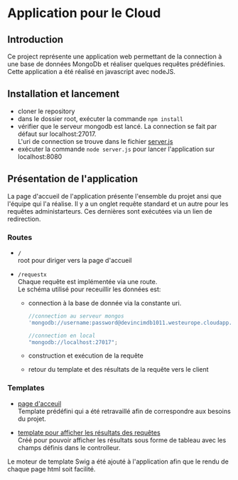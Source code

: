 # Application pour le Cloud

## Introduction

Ce project représente une application web permettant de la connection à une base de données MongoDb et réaliser quelques requêtes prédéfinies.
Cette application a été réalisé en javascript avec nodeJS.

## Installation et lancement

- cloner le repository
- dans le dossier root, exécuter la commande `npm install`
- vérifier que le serveur mongodb est lancé.
    La connection se fait par défaut sur localhost:27017.\
    L'uri de connection se trouve dans le fichier [server.js](../server.js)
- exécuter la commande `node server.js` pour lancer l'application sur localhost:8080

## Présentation de l'application

La page d'accueil de l'application présente l'ensemble du projet ansi que l'équipe qui l'a réalise.
Il y a un onglet requête standard et un autre pour les requêtes administarteurs. Ces dernières sont exécutées via un lien de redirection.

### Routes

- `/`\
  root pour diriger vers la page d'accueil

- `/requestx`\
  Chaque requête est implémentée via une route.\
  Le schéma utilisé pour receuillir les données est:

  - connection à la base de donnée via la constante uri.

    ~~~js
    //connection au serveur mongos
    'mongodb://username:password@devincimdb1011.westeurope.cloudapp.azure.com:30000'

    //connection en local
    "mongodb://localhost:27017";
    ~~~

  - construction et exécution de la requête
  - retour du template et des résultats de la requête vers le client

### Templates
- [page d'acceuil](home.html)\
  Template prédéfini qui a été retravaillé afin de correspondre aux besoins du projet.

- [template pour afficher les résultats des requêtes](basic-table.html)\
  Créé pour pouvoir afficher les résultats sous forme de tableau avec les champs définis dans le controlleur.

Le moteur de template Swig a été ajouté à l'application afin que le rendu de chaque page html soit facilité.
  